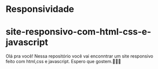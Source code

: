 # Responsividade
# site-responsivo-com-html-css-e-javascript

Olá pra você! Nessa repositório você vai enconntrar um site responsivo feito com html,css e javascript. Espero que gostem.👊🤜🤛

